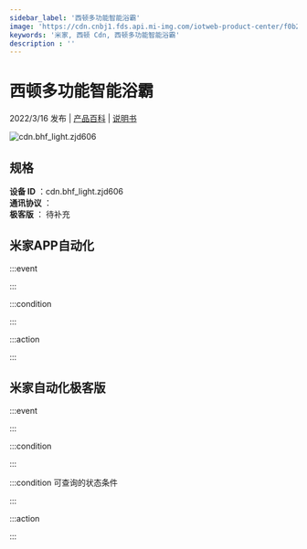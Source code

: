 ```yaml
---
sidebar_label: '西顿多功能智能浴霸'
image: 'https://cdn.cnbj1.fds.api.mi-img.com/iotweb-product-center/f0b284f893b025ab3ea7f825989fa1f6_1636941214928.png?GalaxyAccessKeyId=AKVGLQWBOVIRQ3XLEW&Expires=9223372036854775807&Signature=k8/2xOMpydlt/mvUdsuP0ICYKjY='
keywords: '米家, 西顿 Cdn, 西顿多功能智能浴霸'
description : ''
---
```

# 西顿多功能智能浴霸

2022/3/16 发布 | [产品百科](https://home.mi.com/webapp/content/baike/product/index.html?model=cdn.bhf_light.zjd606/) | [说明书](https://home.mi.com/views/introduction.html?model=cdn.bhf_light.zjd606&region=cn)

![cdn.bhf_light.zjd606](https://cdn.cnbj1.fds.api.mi-img.com/iotweb-product-center/f0b284f893b025ab3ea7f825989fa1f6_1636941214928.png?GalaxyAccessKeyId=AKVGLQWBOVIRQ3XLEW&Expires=9223372036854775807&Signature=k8/2xOMpydlt/mvUdsuP0ICYKjY=)

## 规格  
> 
**设备 ID** ：cdn.bhf_light.zjd606  
**通讯协议** ：  
**极客版**  ： 待补充 


## 米家APP自动化  

:::event  

:::

:::condition  

:::

:::action   

:::

## 米家自动化极客版  

:::event  

:::

:::condition  

:::

:::condition 可查询的状态条件  

:::

:::action  

:::

        
